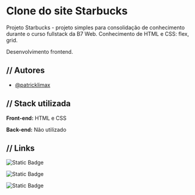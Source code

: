 
# Clone do site Starbucks

Projeto Starbucks - projeto simples para consolidação de conhecimento durante o curso fullstack da B7 Web. Conhecimento de HTML e CSS: flex, grid.

Desenvolvimento frontend.


## // Autores

- [@patricklimax](https://www.github.com/octokatherine)


## // Stack utilizada

**Front-end:** HTML e CSS

**Back-end:** Não utilizado


## // Links

![Static Badge](https://img.shields.io/badge/linkdoprojeto-green?logo=prefect&logoColor=green&labelColor=black&link=https%3A%2F%2Fazaw.vercel.app%2F)

![Static Badge](https://img.shields.io/badge/myportfolio-black?logo=coffeescript&logoColor=black&labelColor=white&link=https%3A%2F%2Fazaw.vercel.app%2F)

![Static Badge](https://img.shields.io/badge/linkedin-blue?logo=linkedin&logoColor=blue&labelColor=white&link=https%3A%2F%2Fazaw.vercel.app%2F)

